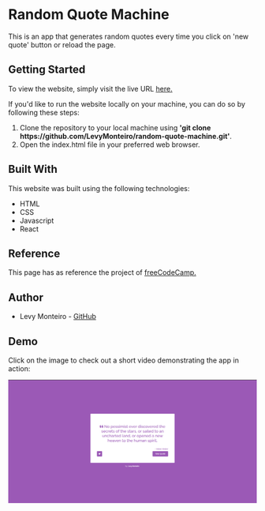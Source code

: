 # Random Quote Machine
This is an app that generates random quotes every time you click on 'new quote' button or reload the page.

## Getting Started
To view the website, simply visit the live URL <a href="https://random-quote-machine-levymonteiro.vercel.app/" target="_blank">here.</a>

If you'd like to run the website locally on your machine, you can do so by following these steps:
<ol>
<li>Clone the repository to your local machine using <strong>'git clone https://github.com/LevyMonteiro/random-quote-machine.git'</strong>.</li>
<li>Open the index.html file in your preferred web browser.</li>
</ol>

## Built With
This website was built using the following technologies:
<ul>
<li>HTML</li>
<li>CSS</li>
<li>Javascript</li>
<li>React</li>
</ul>

## Reference
This page has as reference the project of <a href="https://www.freecodecamp.org/learn" target="_blank">freeCodeCamp.<a>

## Author
<ul>
<li>Levy Monteiro - <a href="https://github.com/LevyMonteiro" target="_blank">GitHub</a></li>
</ul>

## Demo
Click on the image to check out a short video demonstrating the app in action:

[![Vídeo de demonstração](./img/thumbnail.png)](https://app.vidcast.io/share/embed/01acc62e-6557-4c77-8d9c-6d14e4ba9563)
